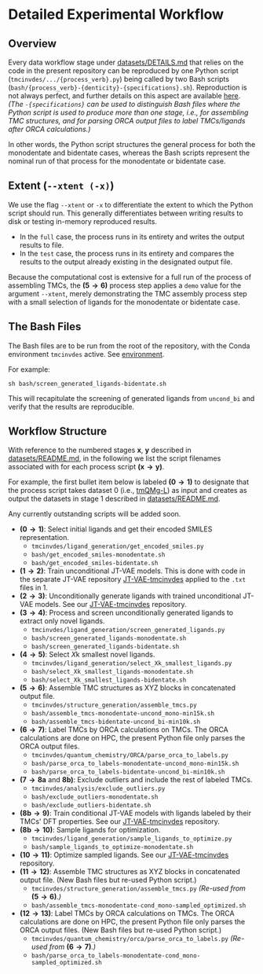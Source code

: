 # Detailed Experimental Workflow

## Overview

Every data workflow stage under [datasets/DETAILS.md](datasets/DETAILS.md) that relies on the code in the present repository can be reproduced by one Python script (`tmcinvdes/.../{process_verb}.py`) being called by two Bash scripts (`bash/{process_verb}-{denticity}-{specifications}.sh`). Reproduction is not always perfect, and further details on this aspect are available [here](REPRODUCIBILITY.md). *(The `-{specifications}` can be used to distinguish Bash files where the Python script is used to produce more than one stage, i.e., for assembling TMC structures, and for parsing ORCA output files to label TMCs/ligands after ORCA calculations.)*

In other words, the Python script structures the general process for both the monodentate and bidentate cases, whereas the Bash scripts represent the nominal run of that process for the monodentate or bidentate case.

## Extent (`--xtent (-x)`)

We use the flag `--xtent` or `-x` to differentiate the extent to which the Python script should run. This generally differentiates between writing results to disk or testing in-memory reproduced results.

- In the `full` case, the process runs in its entirety and writes the output results to file.
- In the `test` case, the process runs in its entirety and compares the results to the output already existing in the designated output file.

Because the computational cost is extensive for a full run of the process of assembling TMCs, the $\mathbf{(5 \rightarrow 6)}$ process step applies a `demo` value for the argument `--xtent`, merely demonstrating the TMC assembly process step with a small selection of ligands for the monodentate or bidentate case.

## The Bash Files

The Bash files are to be run from the root of the repository, with the Conda environment `tmcinvdes` active. See [environment](environment/README.md).

For example:

```
sh bash/screen_generated_ligands-bidentate.sh
```

This will recapitulate the screening of generated ligands from `uncond_bi` and verify that the results are reproducible.

## Workflow Structure

With reference to the numbered stages $\mathbf{x}$, $\mathbf{y}$ described in [datasets/README.md](datasets/README.md), in the following we list the script filenames associated with for each process script $\mathbf{(x \rightarrow y)}$.

For example, the first bullet item below is labeled $\mathbf{(0 \rightarrow 1)}$ to designate that the process script takes dataset 0 (i.e., [tmQMg-L](https://github.com/hkneiding/tmQMg-L/)) as input and creates as output the datasets in stage 1 described in [datasets/README.md](datasets/README.md).

Any currently outstanding scripts will be added soon.

- $\mathbf{(0 \rightarrow 1)}$: Select initial ligands and get their encoded SMILES representation.
  - `tmcinvdes/ligand_generation/get_encoded_smiles.py`
  - `bash/get_encoded_smiles-monodentate.sh`
  - `bash/get_encoded_smiles-bidentate.sh`
- $\mathbf{(1 \rightarrow 2)}$: Train unconditional JT-VAE models. This is done with code in the separate JT-VAE repository [JT-VAE-tmcinvdes](https://github.com/Strandgaard96/JT-VAE-tmcinvdes/) applied to the `.txt` files in $1$.
- $\mathbf{(2 \rightarrow 3)}$: Unconditionally generate ligands with trained unconditional JT-VAE models. See our [JT-VAE-tmcinvdes](https://github.com/Strandgaard96/JT-VAE-tmcinvdes/) repository.
- $\mathbf{(3 \rightarrow 4)}$: Process and screen unconditionally generated ligands to extract only novel ligands.
  - `tmcinvdes/ligand_generation/screen_generated_ligands.py`
  - `bash/screen_generated_ligands-monodentate.sh`
  - `bash/screen_generated_ligands-bidentate.sh`
- $\mathbf{(4 \rightarrow 5)}$: Select $X\mathrm{k}$  smallest novel ligands.
  - `tmcinvdes/ligand_generation/select_Xk_smallest_ligands.py`
  - `bash/select_Xk_smallest_ligands-monodentate.sh`
  - `bash/select_Xk_smallest_ligands-bidentate.sh`
- $\mathbf{(5 \rightarrow 6)}$: Assemble TMC structures as XYZ blocks in concatenated output file.
  - `tmcinvdes/structure_generation/assemble_tmcs.py`
  - `bash/assemble_tmcs-monodentate-uncond_mono-min15k.sh`
  - `bash/assemble_tmcs-bidentate-uncond_bi-min10k.sh`
- $\mathbf{(6 \rightarrow 7)}$: Label TMCs by ORCA calculations on TMCs. The ORCA calculations are done on HPC, the present Python file only parses the ORCA output files.
  - `tmcinvdes/quantum_chemistry/ORCA/parse_orca_to_labels.py`
  - `bash/parse_orca_to_labels-monodentate-uncond_mono-min15k.sh`
  - `bash/parse_orca_to_labels-bidentate-uncond_bi-min10k.sh`
- $\mathbf{(7 \rightarrow 8a \text{ and } 8b)}$: Exclude outliers and include the rest of labeled TMCs.
  - `tmcinvdes/analysis/exclude_outliers.py`
  - `bash/exclude_outliers-monodentate.sh`
  - `bash/exclude_outliers-bidentate.sh`
- $\mathbf{(8b \rightarrow 9)}$: Train conditional JT-VAE models with ligands labeled by their TMCs' DFT properties. See our [JT-VAE-tmcinvdes](https://github.com/Strandgaard96/JT-VAE-tmcinvdes/) repository.
- $\mathbf{(8b \rightarrow 10)}$: Sample ligands for optimization.
  - `tmcinvdes/ligand_generation/sample_ligands_to_optimize.py`
  - `bash/sample_ligands_to_optimize-monodentate.sh`
- $\mathbf{(10 \rightarrow 11)}$: Optimize sampled ligands. See our [JT-VAE-tmcinvdes](https://github.com/Strandgaard96/JT-VAE-tmcinvdes/) repository.
- $\mathbf{(11 \rightarrow 12)}$: Assemble TMC structures as XYZ blocks in concatenated output file. (New Bash files but re-used Python script.)
  - `tmcinvdes/structure_generation/assemble_tmcs.py` *(Re-used from* $\mathbf{(5 \rightarrow 6)}$*.)*
  - `bash/assemble_tmcs-monodentate-cond_mono-sampled_optimized.sh`
- $\mathbf{(12 \rightarrow 13)}$: Label TMCs by ORCA calculations on TMCs. The ORCA calculations are done on HPC, the present Python file only parses the ORCA output files. (New Bash files but re-used Python script.)
  - `tmcinvdes/quantum_chemistry/orca/parse_orca_to_labels.py` *(Re-used from* $\mathbf{(6 \rightarrow 7)}$*.)*
  - `bash/parse_orca_to_labels-monodentate-cond_mono-sampled_optimized.sh`
